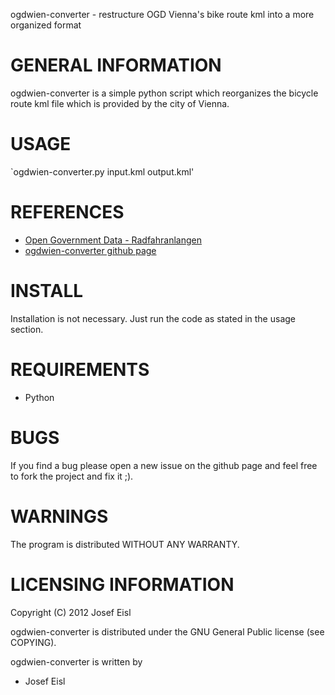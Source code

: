 ogdwien-converter - restructure OGD Vienna's bike route kml into a more organized format

GENERAL INFORMATION
===================
ogdwien-converter is a simple python script which reorganizes the bicycle route kml file
which is provided by the city of Vienna.  

USAGE
=====

`ogdwien-converter.py input.kml output.kml'

REFERENCES
==========
- [Open Government Data - Radfahranlangen](http://data.wien.gv.at/katalog/radfahranlagen.html)
- [ogdwien-converter github page](https://github.com/zapster/ogdwien)

INSTALL
=======

Installation is not necessary. Just run the code as stated in the usage section.

REQUIREMENTS
============

- Python

BUGS
====

If you find a bug please open a new issue on the github page and feel free to
fork the project and fix it ;).

WARNINGS
========
The program is distributed WITHOUT ANY WARRANTY.

LICENSING INFORMATION
=====================
Copyright (C) 2012 Josef Eisl

ogdwien-converter is distributed under the GNU General Public license (see COPYING).

ogdwien-converter is written by 

- Josef Eisl


